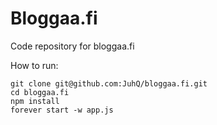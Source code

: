Bloggaa.fi
========

Code repository for bloggaa.fi

How to run:
```
git clone git@github.com:JuhQ/bloggaa.fi.git
cd bloggaa.fi
npm install
forever start -w app.js
```

